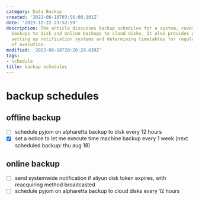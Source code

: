 ```yaml
---
category: Data Backup
created: '2022-08-18T03:56:00.101Z'
date: '2023-12-22 23:52:59'
description: The article discusses backup schedules for a system, covering both offline
  backups to disk and online backups to cloud disks. It also provides guidance on
  setting up notification systems and determining timetables for regular intervals
  of execution.
modified: '2022-08-18T20:20:29.639Z'
tags:
- schedule
title: backup schedules
---
```


# backup schedules

## offline backup
- [ ] schedule pyjom on alpharetta backup to disk every 12 hours
- [x] set a notice to let me execute time machine backup every 1 week (next scheduled backup: thu aug 18)

## online backup
- [ ] send systemwide notification if aliyun disk token expires, with reacquiring method broadcasted
- [ ] schedule pyjom on alpharetta backup to cloud disks every 12 hours

